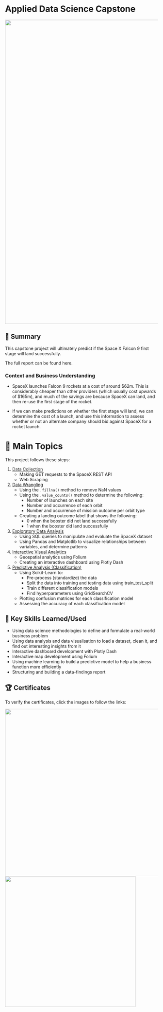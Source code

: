 # Applied Data Science Capstone

<img src="https://github.com/mauritsvzb/IBM-Data-Science-Professional-Certificate/assets/13508894/871fab26-6d14-44cc-b236-df2c64015ed0.png" width="1000" />

## 📄 Summary
This capstone project will ultimately predict if the Space X Falcon 9 first stage will land successfully.

The full report can be found here.

### Context and Business Understanding
* SpaceX launches Falcon 9 rockets at a cost of around $62m. This is considerably cheaper than other providers (which usually cost upwards of $165m), and much of the savings are because SpaceX can land, and then re-use the first stage of the rocket.

* If we can make predictions on whether the first stage will land, we can determine the cost of a launch, and use this information to assess whether or not an alternate company should bid against SpaceX for a rocket launch.

# 📑 Main Topics
This project follows these steps:

1. [Data Collection](https://github.com/mauritsvzb/IBM-Data-Science-Professional-Certificate/tree/main/10.%20Applied%20Data%20Science%20Capstone/1.%20Data%20Collection)
   * Making GET requests to the SpaceX REST API
   * Web Scraping
2. [Data Wrangling](https://github.com/mauritsvzb/IBM-Data-Science-Professional-Certificate/tree/main/10.%20Applied%20Data%20Science%20Capstone/2.%20Data%20Wrangling)
    * Using the `.fillna()` method to remove NaN values
    * Using the `.value_counts()` method to determine the following:
      * Number of launches on each site
      * Number and occurrence of each orbit
      * Number and occurrence of mission outcome per orbit type
    * Creating a landing outcome label that shows the following:
      * 0 when the booster did not land successfully
      * 1 when the booster did land successfully
3. [Exploratory Data Analysis](https://github.com/mauritsvzb/IBM-Data-Science-Professional-Certificate/tree/main/10.%20Applied%20Data%20Science%20Capstone/3.%20Exploratory%20Data%20Analysis)
    * Using SQL queries to manipulate and evaluate the SpaceX dataset
    * Using Pandas and Matplotlib to visualize relationships between variables, and determine patterns
4. [Interactive Visual Analytics](https://github.com/mauritsvzb/IBM-Data-Science-Professional-Certificate/tree/main/10.%20Applied%20Data%20Science%20Capstone/4.%20Interactive%20Visual%20Analytics)
    * Geospatial analytics using Folium
    * Creating an interactive dashboard using Plotly Dash
5. [Predictive Analysis (Classification)](https://github.com/mauritsvzb/IBM-Data-Science-Professional-Certificate/tree/main/10.%20Applied%20Data%20Science%20Capstone/5.%20Predictive%20Analysis%20(Classification))
    * Using Scikit-Learn to:
      * Pre-process (standardize) the data
      * Split the data into training and testing data using train_test_split
      * Train different classification models
      * Find hyperparameters using GridSearchCV
    * Plotting confusion matrices for each classification model
    * Assessing the accuracy of each classification model

## 🔑 Key Skills Learned/Used
* Using data science methodologies to define and formulate a real-world business problem
* Using data analysis and data visualisation to load a dataset, clean it, and find out interesting insights from it
* Interactive dashboard development with Plotly Dash
* Interactive map development using Folium
* Using machine learning to build a predictive model to help a business function more efficiently
* Structuring and building a data-findings report

## 🏆 Certificates
To verify the certificates, click the images to follow the links:

[<img src="https://github.com/mauritsvzb/IBM-Data-Science-Professional-Certificate/assets/13508894/a75d883f-7f41-4b27-ba34-8d85ebe028ca.png" width="550">](https://coursera.org/share/1c59367a176b10961e2688d8c87f99c5) [<img src="https://github.com/mauritsvzb/IBM-Data-Science-Professional-Certificate/assets/13508894/98651d89-3bfc-43bd-95ee-689dfaa222bd.png" width="430">](https://www.credly.com/badges/ed60da25-5372-4e4a-81ad-afe94ac1374b/public_url)
